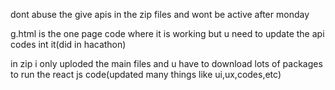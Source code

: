 
dont abuse the give apis in the zip files and wont be active after monday

g.html is the one page code where it is working but u need to update the api codes int it(did in hacathon)

in zip i only uploded the main files and u have to download lots of packages to run the react js code(updated many things like ui,ux,codes,etc)
